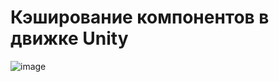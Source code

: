 # Кэширование компонентов в движке Unity

![image](https://github.com/VladimirPolozov/UnityComponentsCaching/assets/57739258/d74742d5-7e56-4c09-99a1-51c1cbcf6a65)
